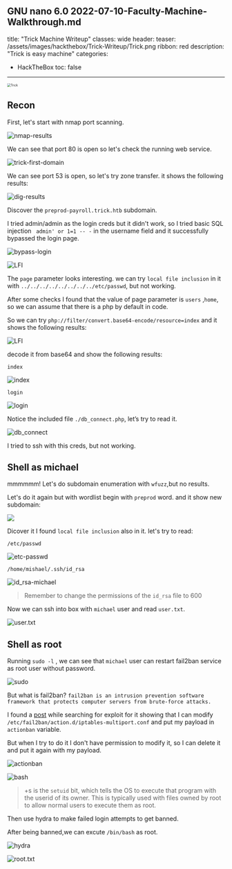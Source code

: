   GNU nano 6.0                                                      2022-07-10-Faculty-Machine-Walkthrough.md                                                               
---
title: "Trick Machine Writeup"
classes: wide
header:
  teaser: /assets/images/hackthebox/Trick-Writeup/Trick.png
ribbon: red
description: "Trick is easy machine"
categories:
  - HackTheBox
toc: false
---

<img src="/home/emperor10/Downloads/Pentesting/Machines/HTB-MACHINES/trick/Writeup/Trick.png" alt="Trick" style="zoom:50%;" />

## Recon

First, let's start with nmap port scanning.

![nmap-results](/home/emperor10/Downloads/Pentesting/Machines/HTB-MACHINES/trick/Writeup/nmap-results.png)

We can see that port 80 is open so let's check the running web service.

![trick-first-domain](/home/emperor10/Downloads/Pentesting/Machines/HTB-MACHINES/trick/Writeup/trick-first-domain.png)

We can see port 53 is open, so let's try zone transfer. it shows the following results:

![dig-results](/home/emperor10/Downloads/Pentesting/Machines/HTB-MACHINES/trick/Writeup/dig-results.png)

Discover the `preprod-payroll.trick.htb` subdomain.

I tried admin/admin as the login creds but it didn't work, so I tried basic SQL injection ` admin' or 1=1 -- -` in the username field and it successfully bypassed the login page.

![bypass-login](/home/emperor10/Downloads/Pentesting/Machines/HTB-MACHINES/trick/Writeup/bypass-login.png)

![LFI](/home/emperor10/Downloads/Pentesting/Machines/HTB-MACHINES/trick/Writeup/page-parameter.png)

The `page` parameter looks interesting. we can try `local file inclusion` in it with `../../../../../../../../etc/passwd`, but not working.

After some checks I found that the value of page parameter is `users` ,`home`, so we can assume that there is a php by default in code.

So we can try `php://filter/convert.base64-encode/resource=index` and it shows the following results:

![LFI](/home/emperor10/Downloads/Pentesting/Machines/HTB-MACHINES/trick/Writeup/LFI.png)

decode it from base64 and show the following results:

`index`

![index](/home/emperor10/Downloads/Pentesting/Machines/HTB-MACHINES/trick/Writeup/index.png)

`login`

![login](/home/emperor10/Downloads/Pentesting/Machines/HTB-MACHINES/trick/Writeup/login.png)

Notice the included file `./db_connect.php`, let’s try to read it.

![db_connect](/home/emperor10/Downloads/Pentesting/Machines/HTB-MACHINES/trick/Writeup/db_connect.png)

I tried to ssh with this creds, but not working.

## Shell as michael

mmmmmm! Let's do subdomain enumeration with `wfuzz`,but no results.

Let's do it again but with wordlist begin with `preprod` word. and it show new subdomain:

![](/home/emperor10/Downloads/Pentesting/Machines/HTB-MACHINES/trick/Writeup/third-domain.png)

Dicover it I found `local file inclusion` also in it. let's try to read:

`/etc/passwd`

![etc-passwd](/home/emperor10/Downloads/Pentesting/Machines/HTB-MACHINES/trick/Writeup/etc-passwd.png)

`/home/mishael/.ssh/id_rsa`

![id_rsa-michael](/home/emperor10/Downloads/Pentesting/Machines/HTB-MACHINES/trick/Writeup/id_rsa-michael.png)

> Remember to change the permissions of the `id_rsa` file to 600

Now we can ssh into box with `michael` user and read `user.txt`.

![user.txt](/home/emperor10/Downloads/Pentesting/Machines/HTB-MACHINES/trick/Writeup/user.txt.png)

## Shell as root

Running `sudo -l` , we can see that `michael` user can restart fail2ban service as root user without password.

![sudo](/home/emperor10/Downloads/Pentesting/Machines/HTB-MACHINES/trick/Writeup/sudo.png)

But what is fail2ban? `fail2ban is an intrusion prevention software framework that protects computer servers from brute-force attacks.`

I found a [post](https://youssef-ichioui.medium.com/abusing-fail2ban-misconfiguration-to-escalate-privileges-on-linux-826ad0cdafb7) while searching for exploit for it showing that I can modify `/etc/fail2ban/action.d/iptables-multiport.conf` and put my payload in `actionban` variable.

But when I try to do it I don't have permission to modify it, so I can delete it and put it again with my payload.

![actionban](/home/emperor10/Downloads/Pentesting/Machines/HTB-MACHINES/trick/Writeup/actionban.png)

![bash](/home/emperor10/Downloads/Pentesting/Machines/HTB-MACHINES/trick/Writeup/bash.png)

> +s is the `setuid` bit, which tells the OS to execute that program  with the userid of its owner.  This is typically used with files owned  by root to allow normal users to execute them as root.

Then use hydra to make failed login attempts to get banned.

After being banned,we can excute `/bin/bash` as root.	

![hydra](/home/emperor10/Downloads/Pentesting/Machines/HTB-MACHINES/trick/Writeup/hydra.png)

![root.txt](/home/emperor10/Downloads/Pentesting/Machines/HTB-MACHINES/trick/Writeup/root.txt.png)

